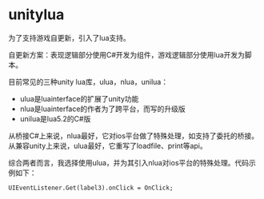 # unitylua #

为了支持游戏自更新，引入了lua支持。

自更新方案：表现逻辑部分使用C#开发为组件，游戏逻辑部分使用lua开发为脚本。

目前常见的三种unity lua库，ulua，nlua，unilua：

- ulua是luainterface的扩展了unity功能
- nlua是luainterface的作者为了跨平台，而写的升级版
- unilua是lua5.2的C#版

从桥接C#上来说，nlua最好，它对ios平台做了特殊处理，如支持了委托的桥接。
从兼容unity上来说，ulua最好，它重写了loadfile、print等api。

综合两者而言，我选择使用ulua，并为其引入nlua对ios平台的特殊处理。代码示例如下：

    UIEventListener.Get(label3).onClick = OnClick;

